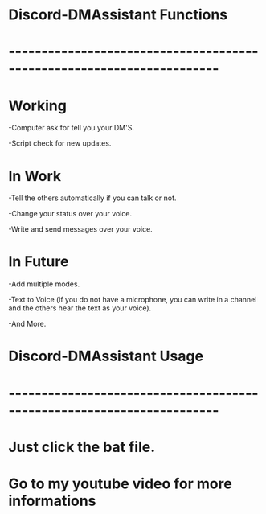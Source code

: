 # Discord-DMAssistant Functions
# ----------------------------------------------------------------------

# Working

-Computer ask for tell you your DM'S.

-Script check for new updates.

# In Work

-Tell the others automatically if you can talk or not. 

-Change your status over your voice.

-Write and send messages over your voice.

# In Future

-Add multiple modes.

-Text to Voice (if you do not have a microphone, you can write in a channel and the others hear the text as your voice).

-And More.

# Discord-DMAssistant Usage
# ----------------------------------------------------------------------

# Just click the bat file.

# Go to my youtube video for more informations
